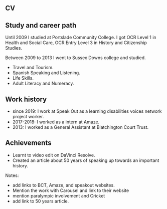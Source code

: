 ---
---
## CV

## Study and career path

Until 2009 I studied at Portslade Community College. I got OCR Level 1 in Health and Social Care, OCR Entry Level 3 in History and Citizenship Studies. 

Between 2009 to 2013 I went to Sussex Downs college and studied. 
* Travel and Tourism.
* Spanish Speaking and Listening.
* Life Skills.
* Adult Literacy and Numeracy.

## Work history 

* since 2019: I work at Speak Out as a learning disabilities voices network project worker.
* 2017-2018: I worked as a intern at Amaze.
* 2013: I worked as a General Assistant at Blatchington Court Trust. 

## Achievements

* Learnt to video edit on DaVinci Resolve. 
* Created an article about 50 years of speaking up towards an important history.

Notes:

- add links to BCT, Amaze, and speakout websites.
- Mention the work with Carousel and link to their website
- mention paralympic involvement and Cricket
- add link to 50 years article.